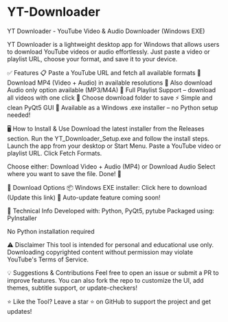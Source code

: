 # YT-Downloader
YT Downloader - YouTube Video & Audio Downloader (Windows EXE)

YT Downloader is a lightweight desktop app for Windows that allows users to download YouTube videos or audio effortlessly. Just paste a video or playlist URL, choose your format, and save it to your device.

✅ Features
📋 Paste a YouTube URL and fetch all available formats
📼 Download MP4 (Video + Audio) in available resolutions
🎵 Also download Audio only option available (MP3/M4A)
📑 Full Playlist Support – download all videos with one click
💾 Choose download folder to save
⚡ Simple and clean PyQt5 GUI
🔘 Available as a Windows .exe installer – no Python setup needed!

🖥️ How to Install & Use
Download the latest installer from the Releases section.
Run the YT_Downloader_Setup.exe and follow the install steps.
Launch the app from your desktop or Start Menu.
Paste a YouTube video or playlist URL.
Click Fetch Formats.

Choose either:
Download Video + Audio (MP4)
or Download Audio
Select where you want to save the file.
Done! 🎉

📁 Download Options
📦 Windows EXE installer: Click here to download (Update this link)
🔁 Auto-update feature coming soon!

🧩 Technical Info
Developed with: Python, PyQt5, pytube
Packaged using: PyInstaller

No Python installation required

⚠️ Disclaimer
This tool is intended for personal and educational use only.
Downloading copyrighted content without permission may violate YouTube's Terms of Service.

💡 Suggestions & Contributions
Feel free to open an issue or submit a PR to improve features.
You can also fork the repo to customize the UI, add themes, subtitle support, or update-checkers!

⭐ Like the Tool?
Leave a star ⭐ on GitHub to support the project and get updates!
